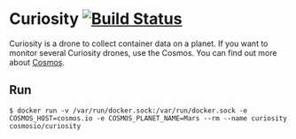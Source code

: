 # Curiosity [![Build Status](https://travis-ci.org/cosmos-io/curiosity.svg)](https://travis-ci.org/cosmos-io/curiosity)

Curiosity is a drone to collect container data on a planet. If you want to monitor several Curiosity drones, use the Cosmos. You can find out more about [Cosmos](https://github.com/cosmos-io/cosmos).

## Run
```
$ docker run -v /var/run/docker.sock:/var/run/docker.sock -e COSMOS_HOST=cosmos.io -e COSMOS_PLANET_NAME=Mars --rm --name curiosity cosmosio/curiosity
```